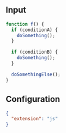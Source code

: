 
## Input
```javascript input
function f() {
  if (conditionA) {
    doSomething();
  }

  if (conditionB) {
    doSomething();
  }

  doSomethingElse();
}
```

## Configuration
```json configuration
{
  "extension": "js"
}
```